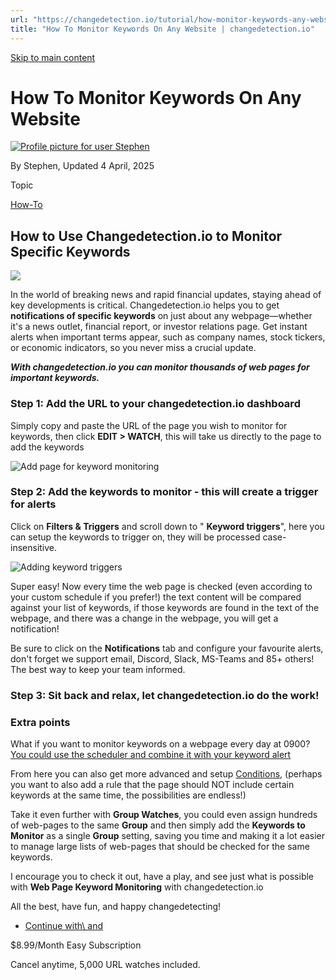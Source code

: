 ```yaml
---
url: "https://changedetection.io/tutorial/how-monitor-keywords-any-website"
title: "How To Monitor Keywords On Any Website | changedetection.io"
---
```


[Skip to main content](https://changedetection.io/tutorial/how-monitor-keywords-any-website#main-content)

# How To Monitor Keywords On Any Website

[![Profile picture for user Stephen](https://changedetection.io/sites/changedetection.io/files/styles/thumbnail/public/pictures/2023-08/stephen.png?itok=P4ZqxWgD)](https://changedetection.io/tech-writer/stephen)

By Stephen, Updated 4 April, 2025



Topic

[How-To](https://changedetection.io/topic/how)

## **How to Use Changedetection.io to Monitor Specific Keywords**

![](https://changedetection.io/sites/changedetection.io/files/inline-images/keyword.png)

In the world of breaking news and rapid financial updates, staying ahead of key developments is critical. Changedetection.io helps you to get **notifications of specific keywords** on just about any webpage—whether it's a news outlet, financial report, or investor relations page. Get instant alerts when important terms appear, such as company names, stock tickers, or economic indicators, so you never miss a crucial update.

_**With changedetection.io you can monitor thousands of web pages for important keywords.**_

### Step 1: Add the URL to your changedetection.io dashboard

Simply copy and paste the URL of the page you wish to monitor for keywords, then click **EDIT > WATCH**, this will take us directly to the page to add the keywords

![Add page for keyword monitoring](https://changedetection.io/sites/changedetection.io/files/inline-images/keyword-setup_0.jpg)

### Step 2: Add the keywords to monitor - this will create a trigger for alerts

Click on **Filters & Triggers** and scroll down to " **Keyword triggers**", here you can setup the keywords to trigger on, they will be processed case-insensitive.

![Adding keyword triggers](https://changedetection.io/sites/changedetection.io/files/inline-images/adding-notification-keywords.jpeg)

Super easy! Now every time the web page is checked (even according to your custom schedule if you prefer!) the text content will be compared against your list of keywords, if those keywords are found in the text of the webpage, and there was a change in the webpage, you will get a notification!

Be sure to click on the **Notifications** tab and configure your favourite alerts, don't forget we support email, Discord, Slack, MS-Teams and 85+ others! The best way to keep your team informed.

### Step 3: Sit back and relax, let changedetection.io do the work!

### Extra points

What if you want to monitor keywords on a webpage every day at 0900? [You could use the scheduler and combine it with your keyword alert](https://changedetection.io/tutorial/checking-web-pages-changes-according-schedule)

From here you can also get more advanced and setup [Conditions](https://changedetection.io/tutorial/conditional-actions-web-page-changes), (perhaps you want to also add a rule that the page should NOT include certain keywords at the same time, the possibilities are endless!)

Take it even further with **Group Watches**, you could even assign hundreds of web-pages to the same **Group** and then simply add the **Keywords to Monitor** as a single **Group** setting, saving you time and making it a lot easier to manage large lists of web-pages that should be checked for the same keywords.

I encourage you to check it out, have a play, and see just what is possible with **Web Page Keyword Monitoring** with changedetection.io

All the best, have fun, and happy changedetecting!

- [Continue with\\
    and](https://changedetection.io/checkout)

$8.99/Month Easy Subscription


Cancel anytime, 5,000 URL watches included.